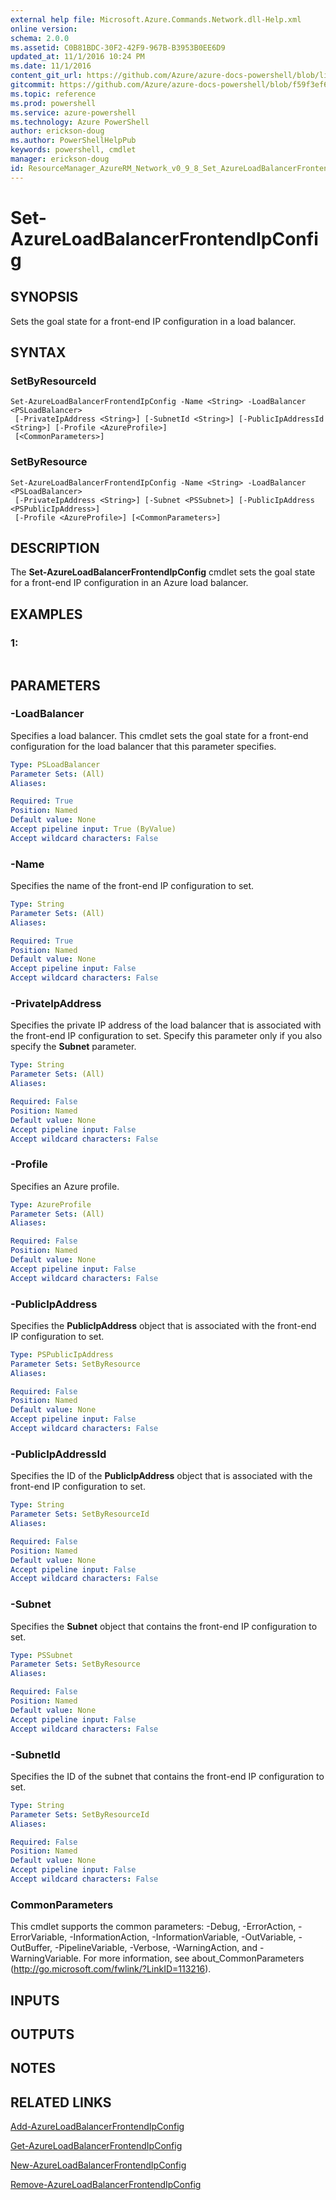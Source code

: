 ```yaml
---
external help file: Microsoft.Azure.Commands.Network.dll-Help.xml
online version: 
schema: 2.0.0
ms.assetid: C0B81BDC-30F2-42F9-967B-B3953B0EE6D9
updated_at: 11/1/2016 10:24 PM
ms.date: 11/1/2016
content_git_url: https://github.com/Azure/azure-docs-powershell/blob/live/azureps-cmdlets-docs/ResourceManager/AzureRM.Network/v0.9.8/Set-AzureLoadBalancerFrontendIpConfig.md
gitcommit: https://github.com/Azure/azure-docs-powershell/blob/f59f3ef60bc592383812213e69fd77ba950759ed/azureps-cmdlets-docs/ResourceManager/AzureRM.Network/v0.9.8/Set-AzureLoadBalancerFrontendIpConfig.md
ms.topic: reference
ms.prod: powershell
ms.service: azure-powershell
ms.technology: Azure PowerShell
author: erickson-doug
ms.author: PowerShellHelpPub
keywords: powershell, cmdlet
manager: erickson-doug
id: ResourceManager_AzureRM_Network_v0_9_8_Set_AzureLoadBalancerFrontendIpConfig_md
---
```


# Set-AzureLoadBalancerFrontendIpConfig

## SYNOPSIS
Sets the goal state for a front-end IP configuration in a load balancer.

## SYNTAX

### SetByResourceId
```
Set-AzureLoadBalancerFrontendIpConfig -Name <String> -LoadBalancer <PSLoadBalancer>
 [-PrivateIpAddress <String>] [-SubnetId <String>] [-PublicIpAddressId <String>] [-Profile <AzureProfile>]
 [<CommonParameters>]
```

### SetByResource
```
Set-AzureLoadBalancerFrontendIpConfig -Name <String> -LoadBalancer <PSLoadBalancer>
 [-PrivateIpAddress <String>] [-Subnet <PSSubnet>] [-PublicIpAddress <PSPublicIpAddress>]
 [-Profile <AzureProfile>] [<CommonParameters>]
```

## DESCRIPTION
The **Set-AzureLoadBalancerFrontendIpConfig** cmdlet sets the goal state for a front-end IP configuration in an Azure load balancer.

## EXAMPLES

### 1:
```

```

## PARAMETERS

### -LoadBalancer
Specifies a load balancer.
This cmdlet sets the goal state for a front-end configuration for the load balancer that this parameter specifies.

```yaml
Type: PSLoadBalancer
Parameter Sets: (All)
Aliases: 

Required: True
Position: Named
Default value: None
Accept pipeline input: True (ByValue)
Accept wildcard characters: False
```

### -Name
Specifies the name of the front-end IP configuration to set.

```yaml
Type: String
Parameter Sets: (All)
Aliases: 

Required: True
Position: Named
Default value: None
Accept pipeline input: False
Accept wildcard characters: False
```

### -PrivateIpAddress
Specifies the private IP address of the load balancer that is associated with the front-end IP configuration to set.
Specify this parameter only if you also specify the **Subnet** parameter.

```yaml
Type: String
Parameter Sets: (All)
Aliases: 

Required: False
Position: Named
Default value: None
Accept pipeline input: False
Accept wildcard characters: False
```

### -Profile
Specifies an Azure profile.

```yaml
Type: AzureProfile
Parameter Sets: (All)
Aliases: 

Required: False
Position: Named
Default value: None
Accept pipeline input: False
Accept wildcard characters: False
```

### -PublicIpAddress
Specifies the **PublicIpAddress** object that is associated with the front-end IP configuration to set.

```yaml
Type: PSPublicIpAddress
Parameter Sets: SetByResource
Aliases: 

Required: False
Position: Named
Default value: None
Accept pipeline input: False
Accept wildcard characters: False
```

### -PublicIpAddressId
Specifies the ID of the **PublicIpAddress** object that is associated with the front-end IP configuration to set.

```yaml
Type: String
Parameter Sets: SetByResourceId
Aliases: 

Required: False
Position: Named
Default value: None
Accept pipeline input: False
Accept wildcard characters: False
```

### -Subnet
Specifies the **Subnet** object that contains the front-end IP configuration to set.

```yaml
Type: PSSubnet
Parameter Sets: SetByResource
Aliases: 

Required: False
Position: Named
Default value: None
Accept pipeline input: False
Accept wildcard characters: False
```

### -SubnetId
Specifies the ID of the subnet that contains the front-end IP configuration to set.

```yaml
Type: String
Parameter Sets: SetByResourceId
Aliases: 

Required: False
Position: Named
Default value: None
Accept pipeline input: False
Accept wildcard characters: False
```

### CommonParameters
This cmdlet supports the common parameters: -Debug, -ErrorAction, -ErrorVariable, -InformationAction, -InformationVariable, -OutVariable, -OutBuffer, -PipelineVariable, -Verbose, -WarningAction, and -WarningVariable. For more information, see about_CommonParameters (http://go.microsoft.com/fwlink/?LinkID=113216).

## INPUTS

## OUTPUTS

## NOTES

## RELATED LINKS

[Add-AzureLoadBalancerFrontendIpConfig](xref:ResourceManager/AzureRM.Network/v0.9.8/Add-AzureLoadBalancerFrontendIpConfig.md)

[Get-AzureLoadBalancerFrontendIpConfig](xref:ResourceManager/AzureRM.Network/v0.9.8/Get-AzureLoadBalancerFrontendIpConfig.md)

[New-AzureLoadBalancerFrontendIpConfig](xref:ResourceManager/AzureRM.Network/v0.9.8/New-AzureLoadBalancerFrontendIpConfig.md)

[Remove-AzureLoadBalancerFrontendIpConfig](xref:ResourceManager/AzureRM.Network/v0.9.8/Remove-AzureLoadBalancerFrontendIpConfig.md)


